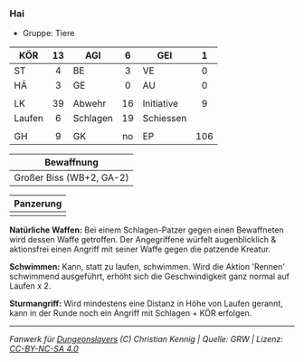 ### Hai

- Gruppe: Tiere

| KÖR    | 13  | AGI      |  6  | GEI        |  1  |
| ------ | :-: | -------- | :-: | ---------- | :-: |
| ST     |  4  | BE       |  3  | VE         |  0  |
| HÄ     |  3  | GE       |  0  | AU         |  0  |
|        |     |          |     |            |     |
| LK     | 39  | Abwehr   | 16  | Initiative |  9  |
| Laufen |  6  | Schlagen | 19  | Schiessen  |     |
|        |     |          |     |            |     |
| GH     |  9  | GK       | no  | EP         | 106 |

|        Bewaffnung        |
| :----------------------: |
| Großer Biss (WB+2, GA-2) |

| Panzerung |
| :-------: |
|           |

**Natürliche Waffen:** Bei einem Schlagen-Patzer gegen einen Bewaffneten wird dessen Waffe getroffen. Der Angegriffene würfelt augenblicklich & aktionsfrei einen Angriff mit seiner Waffe gegen die patzende Kreatur.

**Schwimmen:** Kann, statt zu laufen, schwimmen. Wird die Aktion 'Rennen' schwimmend ausgeführt, erhöht sich die Geschwindigkeit ganz normal auf Laufen x 2.

**Sturmangriff:** Wird mindestens eine Distanz in Höhe von Laufen gerannt, kann in der Runde noch ein Angriff mit Schlagen + KÖR erfolgen.

---

_Fanwerk für [Dungeonslayers](https://www.dungeonslayers.net/) (C) Christian Kennig | Quelle: GRW | Lizenz: [CC-BY-NC-SA 4.0](https://creativecommons.org/licenses/by-nc-sa/4.0/deed.de)_
